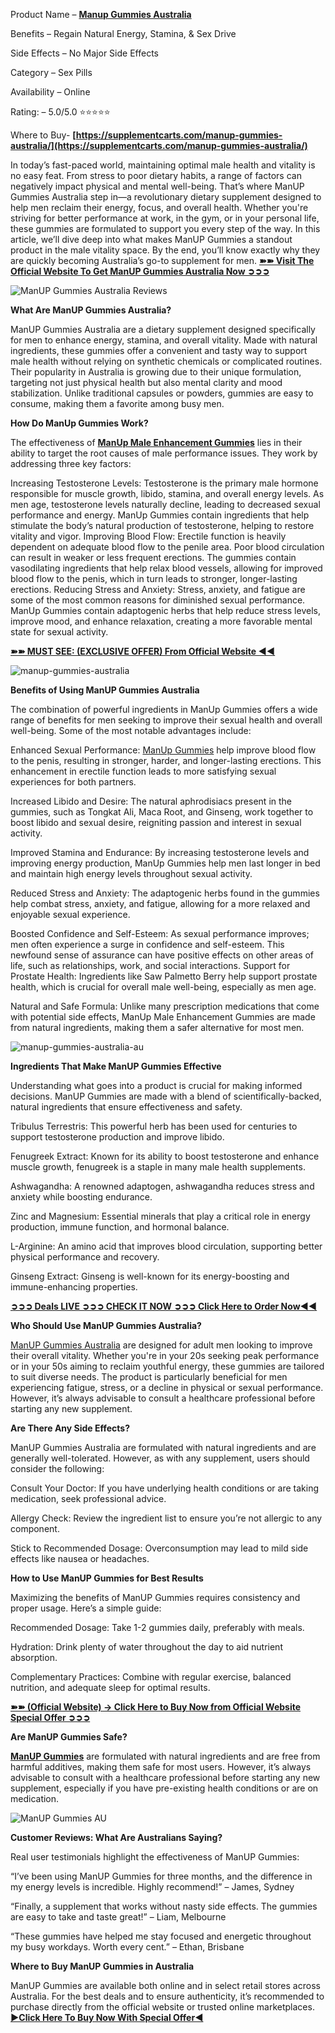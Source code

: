 Product Name – **[Manup Gummies Australia](https://supplementcarts.com/manup-gummies-australia/)**

Benefits – Regain Natural Energy, Stamina, & Sex Drive

Side Effects – No Major Side Effects

Category – Sex Pills

Availability – Online

Rating: – 5.0/5.0 ⭐⭐⭐⭐⭐

Where to Buy- **[https://supplementcarts.com/manup-gummies-australia/](https://supplementcarts.com/manup-gummies-australia/)**

In today’s fast-paced world, maintaining optimal male health and vitality is no easy feat. From stress to poor dietary habits, a range of factors can negatively impact physical and mental well-being. That’s where ManUP Gummies Australia step in—a revolutionary dietary supplement designed to help men reclaim their energy, focus, and overall health. Whether you're striving for better performance at work, in the gym, or in your personal life, these gummies are formulated to support you every step of the way. In this article, we’ll dive deep into what makes ManUP Gummies a standout product in the male vitality space. By the end, you’ll know exactly why they are quickly becoming Australia’s go-to supplement for men. **[➽➽ Visit The Official Website To Get ManUP Gummies Australia Now ➲➲➲](https://supplementcarts.com/manup-gummies-australia/)**

![ManUP Gummies Australia Reviews](https://github.com/user-attachments/assets/54e50209-f0f3-41a1-a9d7-da1af3cfecd8)


**What Are ManUP Gummies Australia?**

ManUP Gummies Australia are a dietary supplement designed specifically for men to enhance energy, stamina, and overall vitality. Made with natural ingredients, these gummies offer a convenient and tasty way to support male health without relying on synthetic chemicals or complicated routines. Their popularity in Australia is growing due to their unique formulation, targeting not just physical health but also mental clarity and mood stabilization. Unlike traditional capsules or powders, gummies are easy to consume, making them a favorite among busy men.

**How Do ManUp Gummies Work?**

The effectiveness of **[ManUp Male Enhancement Gummies](https://www.facebook.com/ManUP.Gummies.Australia.Buy.Now)** lies in their ability to target the root causes of male performance issues. They work by addressing three key factors:

Increasing Testosterone Levels: Testosterone is the primary male hormone responsible for muscle growth, libido, stamina, and overall energy levels. As men age, testosterone levels naturally decline, leading to decreased sexual performance and energy. ManUp Gummies contain ingredients that help stimulate the body’s natural production of testosterone, helping to restore vitality and vigor.
Improving Blood Flow: Erectile function is heavily dependent on adequate blood flow to the penile area. Poor blood circulation can result in weaker or less frequent erections. The gummies contain vasodilating ingredients that help relax blood vessels, allowing for improved blood flow to the penis, which in turn leads to stronger, longer-lasting erections.
Reducing Stress and Anxiety: Stress, anxiety, and fatigue are some of the most common reasons for diminished sexual performance. ManUp Gummies contain adaptogenic herbs that help reduce stress levels, improve mood, and enhance relaxation, creating a more favorable mental state for sexual activity.

**[➽➽ MUST SEE: (EXCLUSIVE OFFER) From Official Website ◀◀](https://supplementcarts.com/manup-gummies-australia/)**

![manup-gummies-australia](https://github.com/user-attachments/assets/401d21e8-fbbf-402f-8912-2b5d11f0139b)


**Benefits of Using ManUP Gummies Australia**

The combination of powerful ingredients in ManUp Gummies offers a wide range of benefits for men seeking to improve their sexual health and overall well-being. Some of the most notable advantages include:

Enhanced Sexual Performance: [ManUp Gummies](https://www.facebook.com/ManUP.Gummies.Australia.Buy.Now) help improve blood flow to the penis, resulting in stronger, harder, and longer-lasting erections. This enhancement in erectile function leads to more satisfying sexual experiences for both partners.

Increased Libido and Desire: The natural aphrodisiacs present in the gummies, such as Tongkat Ali, Maca Root, and Ginseng, work together to boost libido and sexual desire, reigniting passion and interest in sexual activity.

Improved Stamina and Endurance: By increasing testosterone levels and improving energy production, ManUp Gummies help men last longer in bed and maintain high energy levels throughout sexual activity.

Reduced Stress and Anxiety: The adaptogenic herbs found in the gummies help combat stress, anxiety, and fatigue, allowing for a more relaxed and enjoyable sexual experience.

Boosted Confidence and Self-Esteem: As sexual performance improves; men often experience a surge in confidence and self-esteem. This newfound sense of assurance can have positive effects on other areas of life, such as relationships, work, and social interactions.
Support for Prostate Health: Ingredients like Saw Palmetto Berry help support prostate health, which is crucial for overall male well-being, especially as men age.

Natural and Safe Formula: Unlike many prescription medications that come with potential side effects, ManUp Male Enhancement Gummies are made from natural ingredients, making them a safer alternative for most men.

![manup-gummies-australia-au](https://github.com/user-attachments/assets/48df4fd1-6a38-4971-af71-c81cfa9d6363)


**Ingredients That Make ManUP Gummies Effective**

Understanding what goes into a product is crucial for making informed decisions. ManUP Gummies are made with a blend of scientifically-backed, natural ingredients that ensure effectiveness and safety.

Tribulus Terrestris: This powerful herb has been used for centuries to support testosterone production and improve libido.

Fenugreek Extract: Known for its ability to boost testosterone and enhance muscle growth, fenugreek is a staple in many male health supplements.

Ashwagandha: A renowned adaptogen, ashwagandha reduces stress and anxiety while boosting endurance.

Zinc and Magnesium: Essential minerals that play a critical role in energy production, immune function, and hormonal balance.

L-Arginine: An amino acid that improves blood circulation, supporting better physical performance and recovery.

Ginseng Extract: Ginseng is well-known for its energy-boosting and immune-enhancing properties.

**[➲➲➲ Deals LIVE ➲➲➲ CHECK IT NOW ➲➲➲ Click Here to Order Now◀◀](https://supplementcarts.com/manup-gummies-australia/)**

**Who Should Use ManUP Gummies Australia?**

[ManUP Gummies Australia](https://www.facebook.com/ManUP.Gummies.Australia.Buy.Now) are designed for adult men looking to improve their overall vitality. Whether you're in your 20s seeking peak performance or in your 50s aiming to reclaim youthful energy, these gummies are tailored to suit diverse needs. The product is particularly beneficial for men experiencing fatigue, stress, or a decline in physical or sexual performance. However, it’s always advisable to consult a healthcare professional before starting any new supplement.

**Are There Any Side Effects?**

ManUP Gummies Australia are formulated with natural ingredients and are generally well-tolerated. However, as with any supplement, users should consider the following:

Consult Your Doctor: If you have underlying health conditions or are taking medication, seek professional advice.

Allergy Check: Review the ingredient list to ensure you’re not allergic to any component.

Stick to Recommended Dosage: Overconsumption may lead to mild side effects like nausea or headaches.

**How to Use ManUP Gummies for Best Results**

Maximizing the benefits of ManUP Gummies requires consistency and proper usage. Here’s a simple guide:

Recommended Dosage: Take 1-2 gummies daily, preferably with meals.

Hydration: Drink plenty of water throughout the day to aid nutrient absorption.

Complementary Practices: Combine with regular exercise, balanced nutrition, and adequate sleep for optimal results.

**[➽➽ (Official Website) → Click Here to Buy Now from Official Website Special Offer ➲➲➲](https://supplementcarts.com/manup-gummies-australia/)**

**Are ManUP Gummies Safe?**

**[ManUP Gummies](https://thebuzzbyte.com/manup-gummies-australia/)** are formulated with natural ingredients and are free from harmful additives, making them safe for most users. However, it’s always advisable to consult with a healthcare professional before starting any new supplement, especially if you have pre-existing health conditions or are on medication.

![ManUP Gummies AU](https://github.com/user-attachments/assets/58f86d12-fd86-4563-82f5-a7d18f97b13b)


**Customer Reviews: What Are Australians Saying?**

Real user testimonials highlight the effectiveness of ManUP Gummies:

“I’ve been using ManUP Gummies for three months, and the difference in my energy levels is incredible. Highly recommend!” – James, Sydney

“Finally, a supplement that works without nasty side effects. The gummies are easy to take and taste great!” – Liam, Melbourne

“These gummies have helped me stay focused and energetic throughout my busy workdays. Worth every cent.” – Ethan, Brisbane

**Where to Buy ManUP Gummies in Australia**

ManUP Gummies are available both online and in select retail stores across Australia. For the best deals and to ensure authenticity, it’s recommended to purchase directly from the official website or trusted online marketplaces. **[►Click Here To Buy Now With Special Offer◄](https://supplementcarts.com/manup-gummies-australia/)**
